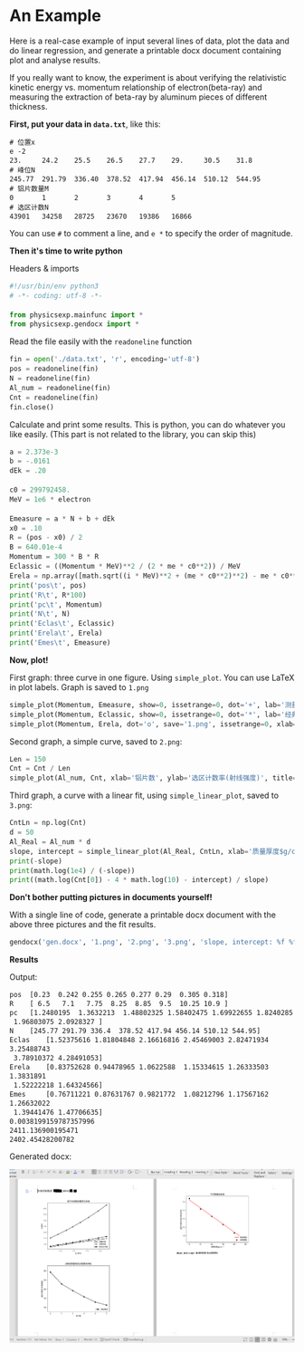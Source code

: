 # An Example

Here is a real-case example of input several lines of data, plot the data and do linear regression, and generate a printable docx document containing plot and analyse results. 

If you really want to know, the experiment is about verifying the relativistic kinetic energy vs. momentum relationship of electron(beta-ray) and measuring the extraction of beta-ray by aluminum pieces of different thickness. 

**First, put your data in `data.txt`**, like this:

```
# 位置x
e -2
23.     24.2    25.5    26.5    27.7    29.     30.5    31.8
# 峰位N
245.77  291.79  336.40  378.52  417.94  456.14  510.12  544.95
# 铝片数量M
0       1       2       3       4       5
# 选区计数N
43901   34258   28725   23670   19386   16866
```

You can use `#` to comment a line, and `e *` to specify the order of magnitude. 

**Then it's time to write python**

Headers & imports

```python
#!/usr/bin/env python3
# -*- coding: utf-8 -*-

from physicsexp.mainfunc import *
from physicsexp.gendocx import *
```

Read the file easily with the `readoneline` function

```python
fin = open('./data.txt', 'r', encoding='utf-8')
pos = readoneline(fin)
N = readoneline(fin)
Al_num = readoneline(fin)
Cnt = readoneline(fin)
fin.close()
```

Calculate and print some results. This is python, you can do whatever you like easily. (This part is not related to the library, you can skip this)

```python
a = 2.373e-3
b = -.0161
dEk = .20

c0 = 299792458.
MeV = 1e6 * electron

Emeasure = a * N + b + dEk
x0 = .10
R = (pos - x0) / 2
B = 640.01e-4
Momentum = 300 * B * R
Eclassic = ((Momentum * MeV)**2 / (2 * me * c0**2)) / MeV
Erela = np.array([math.sqrt((i * MeV)**2 + (me * c0**2)**2) - me * c0**2 for i in Momentum]) / MeV
print('pos\t', pos)
print('R\t', R*100)
print('pc\t', Momentum)
print('N\t', N)
print('Eclas\t', Eclassic)
print('Erela\t', Erela)
print('Emes\t', Emeasure)
```

**Now, plot!**

First graph: three curve in one figure. Using `simple_plot`. You can use LaTeX in plot labels. Graph is saved to `1.png`

```python
simple_plot(Momentum, Emeasure, show=0, issetrange=0, dot='+', lab='测量动能')
simple_plot(Momentum, Eclassic, show=0, issetrange=0, dot='*', lab='经典动能')
simple_plot(Momentum, Erela, dot='o', save='1.png', issetrange=0, xlab='$pc/MeV$', ylab='$E/MeV$', title='电子动能随动量变化曲线', lab='相对论动能')
```

Second graph, a simple curve, saved to `2.png`:

```python
Len = 150
Cnt = Cnt / Len
simple_plot(Al_num, Cnt, xlab='铝片数', ylab='选区计数率(射线强度)', title='$\\beta$射线强度随铝片数衰减曲线', save='2.png')
```

Third graph, a curve with a linear fit, using `simple_linear_plot`, saved to `3.png`:

```python
CntLn = np.log(Cnt)
d = 50
Al_Real = Al_num * d
slope, intercept = simple_linear_plot(Al_Real, CntLn, xlab='质量厚度$g/cm^{-2}$', ylab='选区计数率对数(射线强度)', title='半对数曲线曲线', save='3.png')
print(-slope)
print(math.log(1e4) / (-slope))
print((math.log(Cnt[0]) - 4 * math.log(10) - intercept) / slope)
```

**Don't bother putting pictures in documents yourself!**

With a single line of code, generate a printable docx document with the above three pictures and the fit results. 

```python
gendocx('gen.docx', '1.png', '2.png', '3.png', 'slope, intercept: %f %f' % (slope, intercept))
```

**Results**

Output:

```
pos	 [0.23  0.242 0.255 0.265 0.277 0.29  0.305 0.318]
R	 [ 6.5   7.1   7.75  8.25  8.85  9.5  10.25 10.9 ]
pc	 [1.2480195  1.3632213  1.48802325 1.58402475 1.69922655 1.8240285
 1.96803075 2.0928327 ]
N	 [245.77 291.79 336.4  378.52 417.94 456.14 510.12 544.95]
Eclas	 [1.52375616 1.81804848 2.16616816 2.45469003 2.82471934 3.25488743
 3.78910372 4.28491053]
Erela	 [0.83752628 0.94478965 1.0622588  1.15334615 1.26333503 1.3831891
 1.52222218 1.64324566]
Emes	 [0.76711221 0.87631767 0.9821772  1.08212796 1.17567162 1.26632022
 1.39441476 1.47706635]
0.0038199159787357996
2411.136900195471
2402.45428200782
```

Generated docx: 

![](./gen.png)

